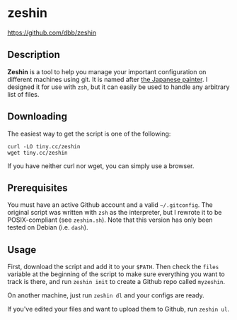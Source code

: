 # zeshin 

<https://github.com/dbb/zeshin>

## Description

**Zeshin** is a tool to help you manage your important configuration on different machines using git. It is named after [the Japanese painter](https://en.wikipedia.org/wiki/Zeshin). I designed it for use with `zsh`, but it can easily be used to handle any arbitrary list of files.

## Downloading
The easiest way to get the script is one of the following:

    curl -LO tiny.cc/zeshin
    wget tiny.cc/zeshin

If you have neither curl nor wget, you can simply use a browser.

## Prerequisites

You must have an active Github account and a valid `~/.gitconfig`. The original script was written with `zsh` as the interpreter, but I rewrote it to be POSIX-compliant (see `zeshin.sh`). Note that this version has only been tested on Debian (i.e. `dash`).


## Usage

First, download the script and add it to your `$PATH`. Then check the `files` variable at the beginning of the script to make sure everything you want to track is there, and run `zeshin init` to create a Github repo called `myzeshin`.

On another machine, just run `zeshin dl` and your configs are ready.

If you've edited your files and want to upload them to Github, run `zeshin ul`.

